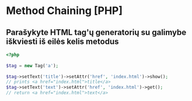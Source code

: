 # Method Chaining [PHP]

## Parašykyte HTML tag'ų generatorių su galimybe iškviesti iš eilės kelis metodus

```php
<?php
 
$tag = new Tag('a');
 
$tag->setText('title')->setAttr('href', 'index.html')->show();
// prints <a href="index.html">title</a>
$tag->setText('text')->setAttr('href', 'index.html')->get();
// return <a href="index.html">text</a>
```



